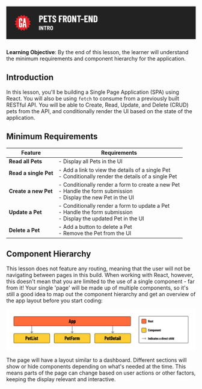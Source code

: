 # ![React - Pets Front-End - Intro](./assets/hero.png)

**Learning Objective**: By the end of this lesson, the learner will understand the minimum requirements and component hierarchy for the application.

## Introduction

In this lesson, you'll be building a Single Page Application (SPA) using React. You will also be using `fetch` to consume from a previously built RESTful API. You will be able to Create, Read, Update, and Delete (CRUD) pets from the API, and conditionally render the UI based on the state of the application.

## Minimum Requirements

| Feature               | Requirements                                                                                                         |
| --------------------- | -------------------------------------------------------------------------------------------------------------------- |
| **Read all Pets**     | - Display all Pets in the UI                                                                                           |
| **Read a single Pet** | - Add a link to view the details of a single Pet<br>- Conditionally render the details of a single Pet               |
| **Create a new Pet**  | - Conditionally render a form to create a new Pet<br>- Handle the form submission<br>- Display the new Pet in the UI |
| **Update a Pet**      | - Conditionally render a form to update a Pet<br>- Handle the form submission<br>- Display the updated Pet in the UI |
| **Delete a Pet**      | - Add a button to delete a Pet<br>- Remove the Pet from the UI                                                       |

## Component Hierarchy

This lesson does not feature any routing, meaning that the user will not be navigating between pages in this build. When working with React, however, this doesn't mean that you are limited to the use of a single component - far from it! Your single 'page' will be made up of multiple components, so it's still a good idea to map out the component hierarchy and get an overview of the app layout before you start coding:

![Component Hierarchy](./assets/chd.png)

The page will have a layout similar to a dashboard. Different sections will show or hide components depending on what's needed at the time. This means parts of the page can change based on user actions or other factors, keeping the display relevant and interactive.